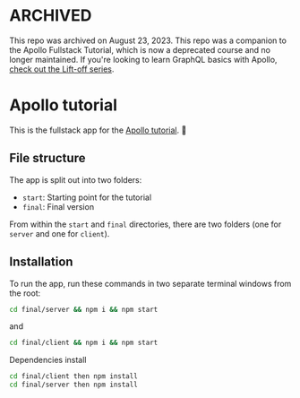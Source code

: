 # ARCHIVED

This repo was archived on August 23, 2023. This repo was a companion to the Apollo Fullstack Tutorial, which is now a deprecated course and no longer maintained. If you're looking to learn GraphQL basics with Apollo, [check out the Lift-off series](https://www.apollographql.com/tutorials/lift-off-part1).

# Apollo tutorial

This is the fullstack app for the [Apollo tutorial](https://www.apollographql.com/tutorials/fullstack-quickstart). 🚀

## File structure

The app is split out into two folders:

- `start`: Starting point for the tutorial
- `final`: Final version

From within the `start` and `final` directories, there are two folders (one for `server` and one for `client`).

## Installation

To run the app, run these commands in two separate terminal windows from the root:

```bash
cd final/server && npm i && npm start
```

and

```bash
cd final/client && npm i && npm start
```
Dependencies install
```bash
cd final/client then npm install
cd final/server then npm install 
```
